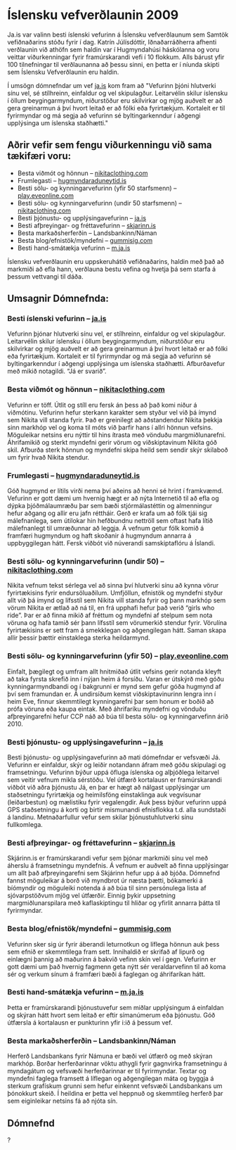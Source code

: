 
# Íslensku vefverðlaunin 2009

Ja.is var valinn besti íslenski vefurinn á Íslensku vefverðlaunum sem Samtök vefiðnaðarins stóðu fyrir í dag. Katrín Júlísdóttir, Iðnaðarráðherra afhenti verðlaunin við athöfn sem haldin var í Hugmyndahúsi háskólanna og voru veittar viðurkenningar fyrir framúrskarandi vefi í 10 flokkum. Alls bárust yfir 100 tilnefningar til verðlaunanna að þessu sinni, en þetta er í níunda skipti sem Íslensku Vefverðlaunin eru haldin.

Í umsögn dómnefndar um vef [ja.is](http://ja.is/) kom fram að "Vefurinn þjóni hlutverki sínu vel, sé stílhreinn, einfaldur og vel skipulagður. Leitarvélin skilur íslensku í öllum beygingarmyndum, niðurstöður eru skilvirkar og mjög auðvelt er að gera greinarmun á því hvort leitað er að fólki eða fyrirtækjum. Kortaleit er til fyrirmyndar og má segja að vefurinn sé byltingarkenndur í aðgengi upplýsinga um íslenska staðhætti."

## Aðrir vefir sem fengu viðurkenningu við sama tækifæri voru:

*   Besta viðmót og hönnun – [nikitaclothing.com](http://nikitaclothing.com/)
*   Frumlegasti – [hugmyndaraduneytid.is](http://hugmyndaraduneytid.is/)
*   Besti sölu- og kynningarvefurinn (yfir 50 starfsmenn) – [play.eveonline.com](http://play.eveonline.com/)
*   Besti sölu- og kynningarvefurinn (undir 50 starfsmenn) – [nikitaclothing.com](http://nikitaclothing.com/)
*   Besti þjónustu- og upplýsingavefurinn – [ja.is](http://ja.is/)
*   Besti afþreyingar- og fréttavefurinn – [skjarinn.is](http://skjarinn.is/)
*   Besta markaðsherferðin – Landsbankinn/Náman
*   Besta blog/efnistök/myndefni – [gummisig.com](http://gummisig.com/)
*   Besti hand-smátækja vefurinn – [m.ja.is](http://m.ja.is/)

Íslensku vefverðlaunin eru uppskeruhátíð vefiðnaðarins, haldin með það að markmiði að efla hann, verðlauna bestu vefina og hvetja þá sem starfa á þessum vettvangi til dáða.

## Umsagnir Dómnefnda:

### Besti íslenski vefurinn – [ja.is](http://ja.is/)

Vefurinn þjónar hlutverki sínu vel, er stílhreinn, einfaldur og vel skipulagður. Leitarvélin skilur íslensku í öllum beygingarmyndum, niðurstöður eru skilvirkar og mjög auðvelt er að gera greinarmun á því hvort leitað er að fólki eða fyrirtækjum. Kortaleit er til fyrirmyndar og má segja að vefurinn sé byltingarkenndur í aðgengi upplýsinga um íslenska staðhætti. Afburðavefur með mikið notagildi. “Já er svarið”.

### Besta viðmót og hönnun – [nikitaclothing.com](http://nikitaclothing.com/)

Vefurinn er töff. Útlit og stíll eru fersk án þess að það komi niður á viðmótinu. Vefurinn hefur sterkann karakter sem styður vel við þá ímynd sem Nikita vill standa fyrir. Það er greinilegt að aðstandendur Nikita þekkja sinn markhóp vel og koma til móts við þarfir hans í allri hönnun vefsins. Möguleikar netsins eru nýttir til hins ítrasta með vönduðu margmiðlunarefni. Áhrifamikið og sterkt myndefni gerir vörum og viðskiptavinum Nikita góð skil. Afburða sterk hönnun og myndefni skipa heild sem sendir skýr skilaboð um fyrir hvað Nikita stendur.

### Frumlegasti – [hugmyndaraduneytid.is](http://hugmyndaraduneytid.is/)

Góð hugmynd er lítils virði nema því aðeins að henni sé hrint í framkvæmd. Vefurinn er gott dæmi um hvernig hægt er að nýta Internetið til að efla og dýpka þjóðmálaumræðu þar sem bæði stjórmálastéttin og almenningur hefur aðgang og allir eru jafn réttháir. Gerð er krafa um að fólk tjái sig málefnanlega, sem útilokar hin hefðbundnu nettröll sem oftast hafa lítið málefnanlegt til umræðunnar að leggja. Á vefnum getur fólk komið á framfæri hugmyndum og haft skoðanir á hugmyndum annarra á uppbyggilegan hátt. Fersk viðbót við núverandi samskiptaflóru á Íslandi.

### Besti sölu- og kynningarvefurinn (undir 50) – [nikitaclothing.com](http://nikitaclothing.com/)

Nikita vefnum tekst sérlega vel að sinna því hlutverki sínu að kynna vörur fyrirtækisins fyrir endursöluaðilum. Umfjöllun, efnistök og myndefni styður allt við þá ímynd og lífsstíl sem Nikita vill standa fyrir og þann markhóp sem vörum Nikita er ætlað að ná til, en frá upphafi hefur það verið “girls who ride”. Þar er að finna mikið af fréttum og myndefni af stelpum sem nota vöruna og hafa tamið sér þann lífsstíl sem vörumerkið stendur fyrir. Vörulína fyrirtækisins er sett fram á smekklegan og aðgengilegan hátt. Saman skapa allir þessir þættir einstaklega sterka heildarmynd.

### Besti sölu- og kynningarvefurinn (yfir 50) – [play.eveonline.com](http://play.eveonline.com/)

Einfalt, þægilegt og umfram allt hnitmiðað útlit vefsins gerir notanda kleyft að taka fyrsta skrefið inn í nýjan heim á forsíðu. Varan er útskýrð með góðu kynningarmyndbandi og í bakgrunni er mynd sem gefur góða hugmynd af því sem framundan er. Á undirsíðum kemst viðskiptavinurinn lengra inn í heim Eve, finnur skemmtilegt kynningarefni þar sem honum er boðið að prófa vöruna eða kaupa eintak. Með áhrifaríku myndefni og vönduðu afþreyingarefni hefur CCP náð að búa til besta sölu- og kynningarvefinn árið 2010.

### Besti þjónustu- og upplýsingavefurinn – [ja.is](http://ja.is/)

Besti þjónustu- og upplýsingavefurinn að mati dómefndar er vefsvæði Já. Vefurinn er einfaldur, skýr og leiðir notandann áfram með góðu skipulagi og framsetningu. Vefurinn býður uppá öfluga íslenska og alþjóðlega leitarvel sem veitir vefnum mikla sérstöðu. Vel útfærð kortalausn er framúrskarandi viðbót við aðra þjónustu Já, en þar er hægt að nálgast upplýsingar um staðsetningu fyrirtækja og heimilsföng einstaklinga auk vegvísunar (leiðarbestun) og mælistiku fyrir vegalengdir. Auk þess býður vefurinn uppá GPS staðsetningu á korti og birtir mismunandi efnisflokka t.d. alla sundstaði á landinu. Metnaðarfullur vefur sem skilar þjónustuhlutverki sínu fullkomlega.

### Besti afþreyingar- og fréttavefurinn – [skjarinn.is](http://skjarinn.is/)

Skjárinn.is er framúrskarandi vefur sem þjónar markmiði sínu vel með áherslu á framsetningu myndefnis. Á vefnum er auðvelt að finna upplýsingar um allt það afþreyingarefni sem Skjárinn hefur upp á að bjóða. Dómnefnd fannst möguleikar á borð við myndbrot úr næsta þætti, bókamerki á bíómyndir og möguleiki notenda á að búa til sinn persónulega lista af sjóvarpstöðvum mjög vel útfærðir. Einnig þykir uppsetning margmiðlunarspilara með kaflaskiptingu til hliðar og yfirlit annarra þátta til fyrirmyndar.

### Besta blog/efnistök/myndefni – [gummisig.com](http://gummisig.com/)

Vefurinn sker sig úr fyrir áberandi leturnotkun og líflega hönnun auk þess sem efnið er skemmtilega fram sett. Innihaldið er skrifað af lipurð og einlægni þannig að maðurinn á bakvið vefinn skín vel í gegn. Vefurinn er gott dæmi um það hvernig fagmenn geta nýtt sér veraldarvefinn til að koma sér og verkum sínum á framfæri bæði á faglegan og áhrifaríkan hátt.

### Besti hand-smátækja vefurinn – [m.ja.is](http://m.ja.is/)

Þetta er framúrskarandi þjónustuvefur sem miðlar upplýsingum á einfaldan og skýran hátt hvort sem leitað er eftir símanúmerum eða þjónustu. Góð útfærsla á kortalausn er punkturinn yfir i:ið á þessum vef.

### Besta markaðsherferðin – Landsbankinn/Náman

Herferð Landsbankans fyrir Námuna er bæði vel útfærð og með skýran markhóp. Borðar herferðarinnar vöktu athygli fyrir gagnvirka framsetningu á myndagátum og vefsvæði herferðarinnar er til fyrirmyndar. Textar og myndefni faglega framsett á líflegan og aðgengilegan máta og byggja á sterkum grafískum grunni sem hefur einkennt vefsvæði Landsbankans um þónokkurt skeið. Í heildina er þetta vel heppnuð og skemmtileg herferð þar sem eiginleikar netsins fá að njóta sín.

## Dómnefnd

?
